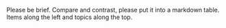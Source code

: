 Please be brief. Compare and contrast, please put it into a markdown table. Items along the left and topics along the top.